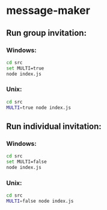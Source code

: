 # message-maker

## Run group invitation:

### Windows:
```bash
cd src
set MULTI=true
node index.js
```

### Unix:
```bash
cd src
MULTI=true node index.js
```

## Run individual invitation:

### Windows:
```bash
cd src
set MULTI=false
node index.js
```

### Unix:
```bash
cd src
MULTI=false node index.js
```

